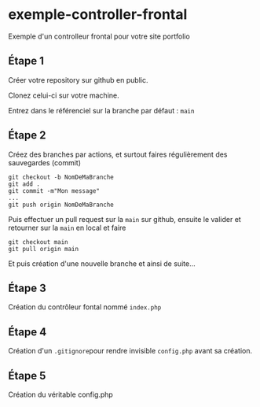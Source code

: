 # exemple-controller-frontal
Exemple d'un controlleur frontal pour votre site portfolio

## Étape 1

Créer votre repository sur github en public.

Clonez celui-ci sur votre machine.

Entrez dans le référenciel sur la branche par défaut : `main`

## Étape 2
Créez des branches par actions, et surtout faires régulièrement des sauvegardes (commit)

    git checkout -b NomDeMaBranche
    git add .
    git commit -m"Mon message"
    ...
    git push origin NomDeMaBranche

Puis effectuer un pull request sur la `main` sur github, ensuite le valider et retourner sur la `main` en local et faire
    
    git checkout main
    git pull origin main

Et puis création d'une nouvelle branche et ainsi de suite...

## Étape 3
Création du contrôleur fontal nommé `index.php`

## Étape 4
Création d'un `.gitignore`pour rendre invisible `config.php` avant sa création.

## Étape 5
Création du véritable config.php


